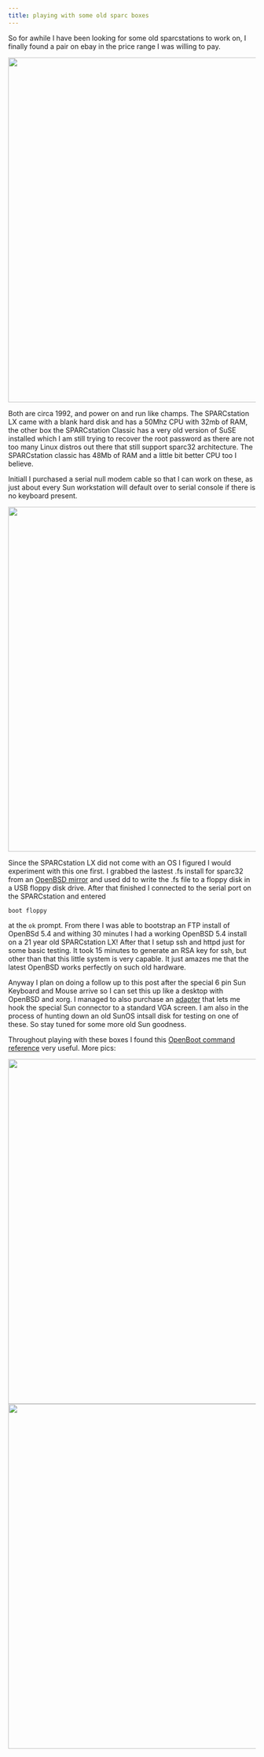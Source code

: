 ```yaml
---
title: playing with some old sparc boxes
---
```

So for awhile I have been looking for some old sparcstations to work on, I finally found a pair on ebay in the price range I was willing to pay.

<img src="http://bananafish.in/files/img/blog/sparc1.jpg" style="width: 700px;"/>

Both are circa 1992, and power on and run like champs.  The SPARCstation LX came with a blank hard disk and has a 50Mhz CPU with 32mb of RAM, the other box the SPARCstation Classic has a very old version of SuSE installed which I am still trying to recover the root password as there are not too many Linux distros out there that still support sparc32 architecture.  The SPARCstation classic has 48Mb of RAM and a little bit better CPU too I believe.

Initiall I purchased a serial null modem cable so that I can work on these, as just about every Sun workstation will default over to serial console if there is no keyboard present.

<img src="http://bananafish.in/files/img/blog/sparc4.jpg" style="width: 700px;"/>

Since the SPARCstation LX did not come with an OS I figured I would experiment with this one first.  I grabbed the lastest .fs install for sparc32 from an [OpenBSD mirror](http://openbsd.mirrors.hoobly.com/5.4/sparc/) and used dd to write the .fs file to a floppy disk in a USB floppy disk drive.  After that finished I connected to the serial port on the SPARCstation and entered 
```
boot floppy
```
at the `ok` prompt.  From there I was able to bootstrap an FTP install of OpenBSd 5.4 and withing 30 minutes I had a working OpenBSD 5.4 install on a 21 year old SPARCstation LX!  After that I setup ssh and httpd just for some basic testing.  It took 15 minutes to generate an RSA key for ssh, but other than that this little system is very capable.  It just amazes me that the latest OpenBSD works perfectly on such old hardware.

Anyway I plan on doing a follow up to this post after the special 6 pin Sun Keyboard and Mouse arrive so I can set this up like a desktop with OpenBSD and xorg.  I managed to also purchase an [adapter](http://www.ebay.com/itm/13W3-M-HD15-F-SUN-Ultra-SPARC-workstation-adapter-to-HD15-PC-VGA-monitor-video-/221308853314?pt=LH_DefaultDomain_0&hash=item3387091c42) that lets me hook the special Sun connector to a standard VGA screen.  I am also in the process of hunting down an old SunOS intsall disk for testing on one of these.  So stay tuned for some more old Sun goodness.

Throughout playing with these boxes I found this [OpenBoot command reference](http://docs.oracle.com/cd/E19457-01/801-7042/801-7042.pdf) very useful.
More pics:

<img src="http://bananafish.in/files/img/blog/sparc2.jpg" style="width: 700px;"/>
<img src="http://bananafish.in/files/img/blog/sparc3.jpg" style="width: 700px;"/>

